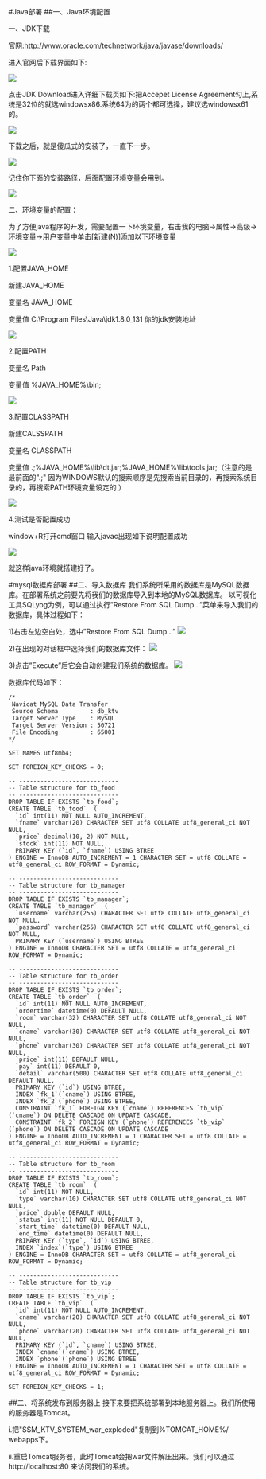 #Java部署
##一、Java环境配置

一、JDK下载

官网:http://www.oracle.com/technetwork/java/javase/downloads/

进入官网后下载界面如下:

 ![](./image/j1.png) 

点击JDK Download进入详细下载页如下:把Accepet License Agreement勾上,系统是32位的就选windowsx86.系统64为的两个都可选择，建议选windowsx61的。

![](./image/j2.png)

下载之后，就是傻瓜式的安装了，一直下一步。

![](./image/j3.png) 


记住你下面的安装路径，后面配置环境变量会用到。

![](./image/j4.png)  

 

二、环境变量的配置：

为了方便java程序的开发，需要配置一下环境变量，右击我的电脑->属性->高级->环境变量->用户变量中单击[新建(N)]添加以下环境变量

![](./image/j5.png) 

1.配置JAVA_HOME

新建JAVA_HOME

变量名        JAVA_HOME

变量值        C:\Program Files\Java\jdk1.8.0_131   你的jdk安装地址


![](./image/j6.png)              

2.配置PATH                              

变量名  Path

变量值  %JAVA_HOME%\bin;

![](./image/j7.png)    

3.配置CLASSPATH                         

新建CALSSPATH


变量名        CLASSPATH

变量值        .;%JAVA_HOME%\lib\dt.jar;%JAVA_HOME%\lib\tools.jar;（注意的是最前面的".;"  因为WINDOWS默认的搜索顺序是先搜索当前目录的，再搜索系统目录的，再搜索PATH环境变量设定的 ）

![](./image/j8.png)   

 4.测试是否配置成功

window+R打开cmd窗口 输入javac出现如下说明配置成功

![](./image/j9.png)   

就这样java环境就搭建好了。


#mysql数据库部署
##二、导入数据库
我们系统所采用的数据库是MySQL数据库。在部署系统之前要先将我们的数据库导入到本地的MySQL数据库。
以可视化工具SQLyog为例，可以通过执行”Restore From SQL Dump…”菜单来导入我们的数据库，具体过程如下：

1)右击左边空白处，选中”Restore From SQL Dump…”
![](./image/s1.png)

2)在出现的对话框中选择我们的数据库文件：
![](./image/s2.png)

3)点击”Execute”后它会自动创建我们系统的数据库。
![](./image/s3.png)



数据库代码如下：
```
/*
 Navicat MySQL Data Transfer
 Source Schema         : db_ktv
 Target Server Type    : MySQL
 Target Server Version : 50721
 File Encoding         : 65001
*/

SET NAMES utf8mb4;

SET FOREIGN_KEY_CHECKS = 0;

-- ----------------------------
-- Table structure for tb_food
-- ----------------------------
DROP TABLE IF EXISTS `tb_food`;
CREATE TABLE `tb_food`  (
  `id` int(11) NOT NULL AUTO_INCREMENT,
  `fname` varchar(20) CHARACTER SET utf8 COLLATE utf8_general_ci NOT NULL,
  `price` decimal(10, 2) NOT NULL,
  `stock` int(11) NOT NULL,
  PRIMARY KEY (`id`, `fname`) USING BTREE
) ENGINE = InnoDB AUTO_INCREMENT = 1 CHARACTER SET = utf8 COLLATE = utf8_general_ci ROW_FORMAT = Dynamic;

-- ----------------------------
-- Table structure for tb_manager
-- ----------------------------
DROP TABLE IF EXISTS `tb_manager`;
CREATE TABLE `tb_manager`  (
  `username` varchar(255) CHARACTER SET utf8 COLLATE utf8_general_ci NOT NULL,
  `password` varchar(255) CHARACTER SET utf8 COLLATE utf8_general_ci NOT NULL,
  PRIMARY KEY (`username`) USING BTREE
) ENGINE = InnoDB CHARACTER SET = utf8 COLLATE = utf8_general_ci ROW_FORMAT = Dynamic;

-- ----------------------------
-- Table structure for tb_order
-- ----------------------------
DROP TABLE IF EXISTS `tb_order`;
CREATE TABLE `tb_order`  (
  `id` int(11) NOT NULL AUTO_INCREMENT,
  `ordertime` datetime(0) DEFAULT NULL,
  `room` varchar(32) CHARACTER SET utf8 COLLATE utf8_general_ci NOT NULL,
  `cname` varchar(30) CHARACTER SET utf8 COLLATE utf8_general_ci NOT NULL,
  `phone` varchar(30) CHARACTER SET utf8 COLLATE utf8_general_ci NOT NULL,
  `price` int(11) DEFAULT NULL,
  `pay` int(11) DEFAULT 0,
  `detail` varchar(500) CHARACTER SET utf8 COLLATE utf8_general_ci DEFAULT NULL,
  PRIMARY KEY (`id`) USING BTREE,
  INDEX `fk_1`(`cname`) USING BTREE,
  INDEX `fk_2`(`phone`) USING BTREE,
  CONSTRAINT `fk_1` FOREIGN KEY (`cname`) REFERENCES `tb_vip` (`cname`) ON DELETE CASCADE ON UPDATE CASCADE,
  CONSTRAINT `fk_2` FOREIGN KEY (`phone`) REFERENCES `tb_vip` (`phone`) ON DELETE CASCADE ON UPDATE CASCADE
) ENGINE = InnoDB AUTO_INCREMENT = 1 CHARACTER SET = utf8 COLLATE = utf8_general_ci ROW_FORMAT = Dynamic;

-- ----------------------------
-- Table structure for tb_room
-- ----------------------------
DROP TABLE IF EXISTS `tb_room`;
CREATE TABLE `tb_room`  (
  `id` int(11) NOT NULL,
  `type` varchar(10) CHARACTER SET utf8 COLLATE utf8_general_ci NOT NULL,
  `price` double DEFAULT NULL,
  `status` int(11) NOT NULL DEFAULT 0,
  `start_time` datetime(0) DEFAULT NULL,
  `end_time` datetime(0) DEFAULT NULL,
  PRIMARY KEY (`type`, `id`) USING BTREE,
  INDEX `index`(`type`) USING BTREE
) ENGINE = InnoDB CHARACTER SET = utf8 COLLATE = utf8_general_ci ROW_FORMAT = Dynamic;

-- ----------------------------
-- Table structure for tb_vip
-- ----------------------------
DROP TABLE IF EXISTS `tb_vip`;
CREATE TABLE `tb_vip`  (
  `id` int(11) NOT NULL AUTO_INCREMENT,
  `cname` varchar(20) CHARACTER SET utf8 COLLATE utf8_general_ci NOT NULL,
  `phone` varchar(20) CHARACTER SET utf8 COLLATE utf8_general_ci NOT NULL,
  PRIMARY KEY (`id`, `cname`) USING BTREE,
  INDEX `cname`(`cname`) USING BTREE,
  INDEX `phone`(`phone`) USING BTREE
) ENGINE = InnoDB AUTO_INCREMENT = 1 CHARACTER SET = utf8 COLLATE = utf8_general_ci ROW_FORMAT = Dynamic;

SET FOREIGN_KEY_CHECKS = 1;
```
##二、将系统发布到服务器上
接下来要把系统部署到本地服务器上。我们所使用的服务器是Tomcat。

i.把"SSM_KTV_SYSTEM_war_exploded"复制到%TOMCAT_HOME%/ webapps下。

ii.重启Tomcat服务器，此时Tomcat会把war文件解压出来。我们可以通过 http://localhost:80 来访问我们的系统。



